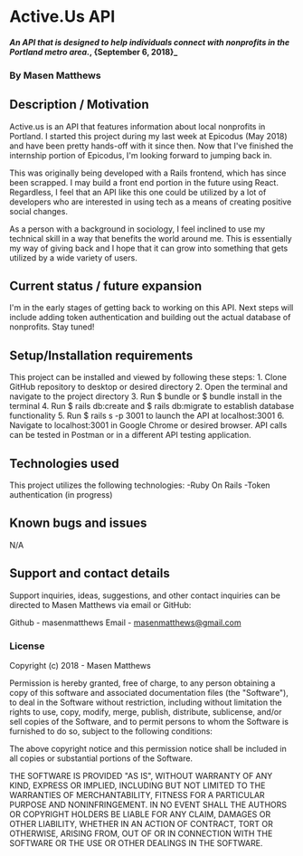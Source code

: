 # Active.Us API

#### _An API that is designed to help individuals connect with nonprofits in the Portland metro area._, {September 6, 2018}_

### By Masen Matthews

## Description / Motivation
  Active.us is an API that features information about local nonprofits in Portland. I started this project during my last week at Epicodus (May 2018) and have been pretty hands-off with it since then. Now that I've finished the internship portion of Epicodus, I'm looking forward to jumping back in. 
  
  This was originally being developed with a Rails frontend, which has since been scrapped. I may build a front end portion in the future using React. Regardless, I feel that an API like this one could be utilized by a lot of developers who are interested in using tech as a means of creating positive social changes. 
  
  As a person with a background in sociology, I feel inclined to use my technical skill in a way that benefits the world around me. This is essentially my way of giving back and I hope that it can grow into something that gets utilized by a wide variety of users.
  
## Current status / future expansion
  I'm in the early stages of getting back to working on this API. Next steps will include adding token authentication and building out the actual database of nonprofits. Stay tuned!
  
## Setup/Installation requirements
  This project can be installed and viewed by following these steps:
    1. Clone GitHub repository to desktop or desired directory
    2. Open the terminal and navigate to the project directory
    3. Run $ bundle or $ bundle install in the terminal
    4. Run $ rails db:create and $ rails db:migrate to establish database functionality
    5. Run $ rails s -p 3001 to launch the API at localhost:3001
    6. Navigate to localhost:3001 in Google Chrome or desired browser. API calls can be tested in Postman or in a different API testing application.

## Technologies used
  This project utilizes the following technologies:
    -Ruby On Rails
    -Token authentication (in progress)

## Known bugs and issues
  N/A

## Support and contact details

Support inquiries, ideas, suggestions, and other contact inquiries can be directed to Masen Matthews via email or GitHub:

Github - masenmatthews
Email - masenmatthews@gmail.com

### License

Copyright (c) 2018 - Masen Matthews

Permission is hereby granted, free of charge, to any person obtaining a copy of this software and associated documentation files (the "Software"), to deal in the Software without restriction, including without limitation the rights to use, copy, modify, merge, publish, distribute, sublicense, and/or sell copies of the Software, and to permit persons to whom the Software is furnished to do so, subject to the following conditions:

The above copyright notice and this permission notice shall be included in all copies or substantial portions of the Software.

THE SOFTWARE IS PROVIDED "AS IS", WITHOUT WARRANTY OF ANY KIND, EXPRESS OR IMPLIED, INCLUDING BUT NOT LIMITED TO THE WARRANTIES OF MERCHANTABILITY, FITNESS FOR A PARTICULAR PURPOSE AND NONINFRINGEMENT. IN NO EVENT SHALL THE AUTHORS OR COPYRIGHT HOLDERS BE LIABLE FOR ANY CLAIM, DAMAGES OR OTHER LIABILITY, WHETHER IN AN ACTION OF CONTRACT, TORT OR OTHERWISE, ARISING FROM, OUT OF OR IN CONNECTION WITH THE SOFTWARE OR THE USE OR OTHER DEALINGS IN THE SOFTWARE.
